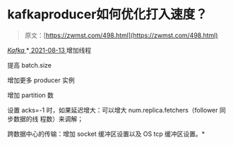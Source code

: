<!--yml
category: 未分类
date: 0001-01-01 00:00:00
-->

# kafkaproducer如何优化打入速度？

> 原文：[https://zwmst.com/498.html](https://zwmst.com/498.html)

   [ *Kafka* ](https://zwmst.com/kafka)*[ <time datetime="2021-08-14T06:57:17+08:00"> 2021-08-13 </time> ](https://zwmst.com/498.html)  增加线程

提高 batch.size

增加更多 producer 实例

增加 partition 数

设置 acks=-1 时，如果延迟增大：可以增大 num.replica.fetchers（follower 同步数据的线 程数）来调解；

跨数据中心的传输：增加 socket 缓冲区设置以及 OS tcp 缓冲区设置。*